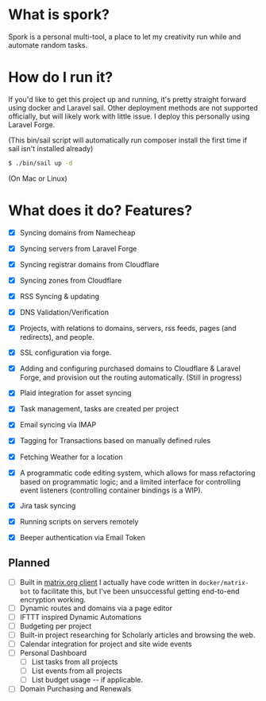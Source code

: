 # What is spork?
Spork is a personal multi-tool, a place to let my creativity run while and automate random tasks.

# How do I run it?
If you'd like to get this project up and running, it's pretty straight forward using docker and Laravel sail. Other deployment methods are not supported officially, but will likely work with little issue. I deploy this personally using Laravel Forge.

(This bin/sail script will automatically run composer install the first time if sail isn't installed already)
```bash
$ ./bin/sail up -d 
```
(On Mac or Linux)


# What does it do? Features?
 - [x] Syncing domains from Namecheap
 - [x] Syncing servers from Laravel Forge
 - [x] Syncing registrar domains from Cloudflare
 - [x] Syncing zones from Cloudflare
 - [x] RSS Syncing & updating
 - [x] DNS Validation/Verification
 - [x] Projects, with relations to domains, servers, rss feeds, pages (and redirects), and people.
 - [x] SSL configuration via forge.
 - [x] Adding and configuring purchased domains to Cloudflare & Laravel Forge, and provision out the routing automatically. (Still in progress)
 - [x] Plaid integration for asset syncing
 - [x] Task management, tasks are created per project
-  [x] Email syncing via IMAP
-  [x] Tagging for Transactions based on manually defined rules
-  [x] Fetching Weather for a location
-  [x] A programmatic code editing system, which allows for mass refactoring based on programmatic logic; and a limited interface for controlling event listeners (controlling container bindings is a WIP). 
-  [x] Jira task syncing
-  [x] Running scripts on servers remotely
-  [x] Beeper authentication via Email Token


## Planned 
 - [ ] Built in [matrix.org client](https://matrix.org) I actually have code written in `docker/matrix-bot` to facilitate this, but I've been unsuccessful getting end-to-end encryption working.
 - [ ] Dynamic routes and domains via a page editor
 - [ ] IFTTT inspired Dynamic Automations
 - [ ] Budgeting per project
 - [ ] Built-in project researching for Scholarly articles and browsing the web.
 - [ ] Calendar integration for project and site wide events
 - [ ] Personal Dashboard 
   - [ ] List tasks from all projects
   - [ ] List events from all projects
   - [ ] List budget usage -- if applicable.
 - [ ] Domain Purchasing and Renewals
